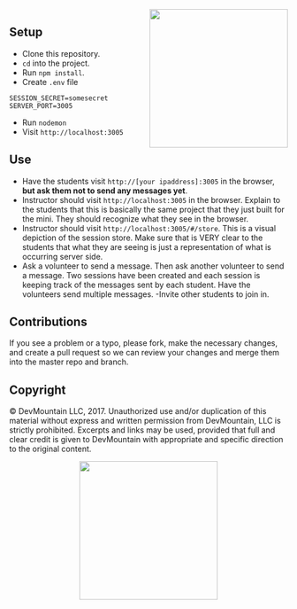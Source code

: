 <img src="https://s3.amazonaws.com/devmountain/readme-logo.png" width="250" align="right">

## Setup

- Clone this repository.
- `cd` into the project.
- Run `npm install`.
- Create `.env` file
```
SESSION_SECRET=somesecret
SERVER_PORT=3005
```
- Run `nodemon`
- Visit `http://localhost:3005`

## Use

- Have the students visit `http://[your ipaddress]:3005` in the browser, __but ask them not to send any messages yet__.
- Instructor should visit `http://localhost:3005` in the browser. Explain to the students that this is basically the same project that they just built for the mini. They should recognize what they see in the browser. 
- Instructor should visit `http://localhost:3005/#/store`. This is a visual depiction of the session store. Make sure that is VERY clear to the students that what they are seeing is just a representation of what is occurring server side.
- Ask a volunteer to send a message. Then ask another volunteer to send a message. Two sessions have been created and each session is keeping track of the messages sent by each student. Have the volunteers send multiple messages.
-Invite other students to join in. 


## Contributions

If you see a problem or a typo, please fork, make the necessary changes, and create a pull request so we can review your changes and merge them into the master repo and branch.

## Copyright

© DevMountain LLC, 2017. Unauthorized use and/or duplication of this material without express and written permission from DevMountain, LLC is strictly prohibited. Excerpts and links may be used, provided that full and clear credit is given to DevMountain with appropriate and specific direction to the original content.

<p align="center">
<img src="https://s3.amazonaws.com/devmountain/readme-logo.png" width="250">
</p>
